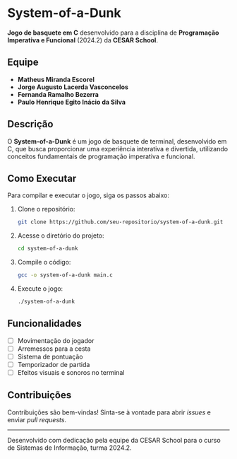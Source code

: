 # System-of-a-Dunk
**Jogo de basquete em C** desenvolvido para a disciplina de **Programação Imperativa e Funcional** (2024.2) da **CESAR School**.

## Equipe
- **Matheus Miranda Escorel**
- **Jorge Augusto Lacerda Vasconcelos**
- **Fernanda Ramalho Bezerra**
- **Paulo Henrique Egito Inácio da Silva**

## Descrição
O **System-of-a-Dunk** é um jogo de basquete de terminal, desenvolvido em C, que busca proporcionar uma experiência interativa e divertida, utilizando conceitos fundamentais de programação imperativa e funcional.

## Como Executar
Para compilar e executar o jogo, siga os passos abaixo:

1. Clone o repositório:
    ```bash
    git clone https://github.com/seu-repositorio/system-of-a-dunk.git
    ```

2. Acesse o diretório do projeto:
    ```bash
    cd system-of-a-dunk
    ```

3. Compile o código:
    ```bash
    gcc -o system-of-a-dunk main.c
    ```

4. Execute o jogo:
    ```bash
    ./system-of-a-dunk
    ```

## Funcionalidades
- [ ] Movimentação do jogador
- [ ] Arremessos para a cesta
- [ ] Sistema de pontuação
- [ ] Temporizador de partida
- [ ] Efeitos visuais e sonoros no terminal

## Contribuições
Contribuições são bem-vindas! Sinta-se à vontade para abrir _issues_ e enviar _pull requests_.

---

Desenvolvido com dedicação pela equipe da CESAR School para o curso de Sistemas de Informação, turma 2024.2.
